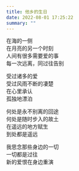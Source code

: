 ```yaml
---
title: 他乡的生日
date: 2022-08-01 17:25:22
summary: ""
---
```


在海的一侧\
在月亮的另一个时刻\
人间有很多需要爱的事\
每一次远离，同过往告别

受过诸多的爱\
受过风雨不断的凄楚\
在心里承认\
孤独地漂泊

何处是永不别离的回途\
何处是随时步入的故土\
在遥远的地方赋生\
到处都是遥远

我思念那些身边的一切\
一切都是过往\
新的爱恨在身边重演
